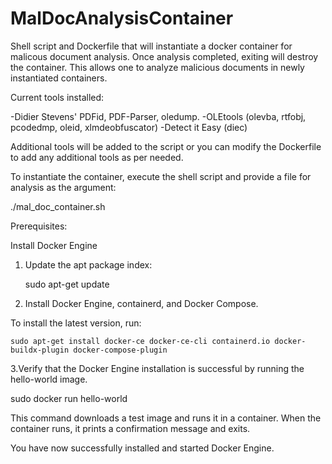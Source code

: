 # MalDocAnalysisContainer
 Shell script and Dockerfile that will instantiate a docker container for malicous document analysis. Once analysis completed, exiting will destroy the container. This allows one to analyze malicious documents in newly instantiated containers.

 Current tools installed:

 -Didier Stevens' PDFid, PDF-Parser, oledump.
 -OLEtools (olevba, rtfobj, pcodedmp, oleid, xlmdeobfuscator)
 -Detect it Easy (diec)

 Additional tools will be added to the script or you can modify the Dockerfile to add any additional tools as per needed.


 To instantiate the container, execute the shell script and provide a file for analysis as the argument:


 ./mal_doc_container.sh <malicious file>


Prerequisites:

Install Docker Engine

1. Update the apt package index:

	sudo apt-get update


2. Install Docker Engine, containerd, and Docker Compose.

 
To install the latest version, run:


 	sudo apt-get install docker-ce docker-ce-cli containerd.io docker-buildx-plugin docker-compose-plugin


3.Verify that the Docker Engine installation is successful by running the hello-world image.


 sudo docker run hello-world


This command downloads a test image and runs it in a container. When the container runs, it prints a confirmation message and exits.

You have now successfully installed and started Docker Engine. 	
